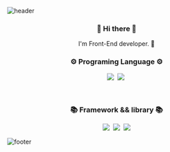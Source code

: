 ![header](https://capsule-render.vercel.app/api?type=Waving&color=007E7E&height=180&section=header&text=Gitsunmin&fontColor=F4631E&fontAlignX=45&fontAlignY=35&fontSize=80&animation=twinkling)

<h3 align="center"> 👋 Hi there 👋 </h3>
<p align="center">
I'm Front-End developer. 🌱 
</p>
<h3 align="center">⚙️ Programing Language ⚙️</h3>
<p align="center">
  <img src="https://img.shields.io/badge/-JavaScript-yellow"/>&nbsp
  <img src="https://img.shields.io/badge/-TypeScript-blue"/>&nbsp
</p>

<br />

<h3 align="center">📚 Framework && library 📚</h3>
<p align="center">
  <img src="https://img.shields.io/badge/-Vue-teal"/>&nbsp
  <img src="https://img.shields.io/badge/-React-skyblue"/>&nbsp
  <img src="https://img.shields.io/badge/-Svelte-orange"/>
</p>

![footer](https://capsule-render.vercel.app/api?type=Waving&color=007E7E&height=100&section=footer)
